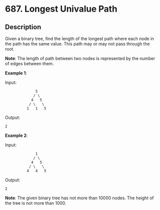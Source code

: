 # 687. Longest Univalue Path

## Description

Given a binary tree, find the length of the longest path where each node in the path has the same value. This path may or may not pass through the root.

**Note**: The length of path between two nodes is represented by the number of edges between them.

**Example 1**:

Input:
```
              5
             / \
            4   5
           / \   \
          1   1   5
```
Output:
```
2
```
**Example 2**:

Input:
```
              1
             / \
            4   5
           / \   \
          4   4   5
```
Output:
```
2
```
**Note**: The given binary tree has not more than 10000 nodes. The height of the tree is not more than 1000.